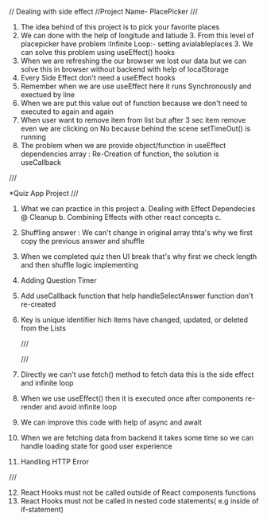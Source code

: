 // Dealing with side effect
//Project Name- PlacePicker
///

1. The idea behind of this project is to pick your favorite places
2. We can done with the help of longitude and latiude 3. From this level of placepicker have problem :Infinite Loop:- setting avialableplaces 3. We can solve this problem using useEffect() hooks
3. When we are refreshing the our browser we lost our data but we can solve this in browser without backend with help of localStorage
4. Every Side Effect don't need a useEffect hooks
5. Remember when we are use useEffect here it runs Synchronously and exectued by line
6. When we are put this value out of function because we don't need to executed to again and again
7. When user want to remove item from list but after 3 sec item remove even we are clicking on No because behind the scene setTimeOut() is running
8. The problem when we are provide object/function in useEffect dependencies array : Re-Creation of function, the solution is useCallback

///

\*Quiz App Project
///

1. What we can practice in this project
   a. Dealing with Effect Dependecies @ Cleanup
   b. Combining Effects with other react concepts
   c.
2. Shuffling answer : We can't change in original array thta's why we first copy the previous answer and shuffle
3. When we completed quiz then UI break that's why first we check length and then shuffle logic implementing
4. Adding Question Timer
5. Add useCallback function that help handleSelectAnswer function don't re-created
6. Key is unique identifier hich items have changed, updated, or deleted from the Lists

   ///

   <!-- Sending HTTP Requests -->

   ///

7. Directly we can't use fetch() method to fetch data this is the side effect and infinite loop
8. When we use useEffect() then it is executed once after components re-render and avoid infinite loop
9. We can improve this code with help of async and await
10. When we are fetching data from backend it takes some time so we can handle loading state for good user experience
11. Handling HTTP Error

///

<!-- Custom hooks -->
<!-- Rules of Hooks -->

12. React Hooks must not be called outside of React components functions
13. React Hooks must not be called in nested code statements( e.g inside of if-statement)

